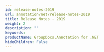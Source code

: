 ```yaml
---
id: release-notes-2019
url: annotation/net/release-notes-2019
title: Release Notes - 2019
weight: 2
description: ""
keywords: 
productName: GroupDocs.Annotation for .NET
hideChildren: False
---
```

